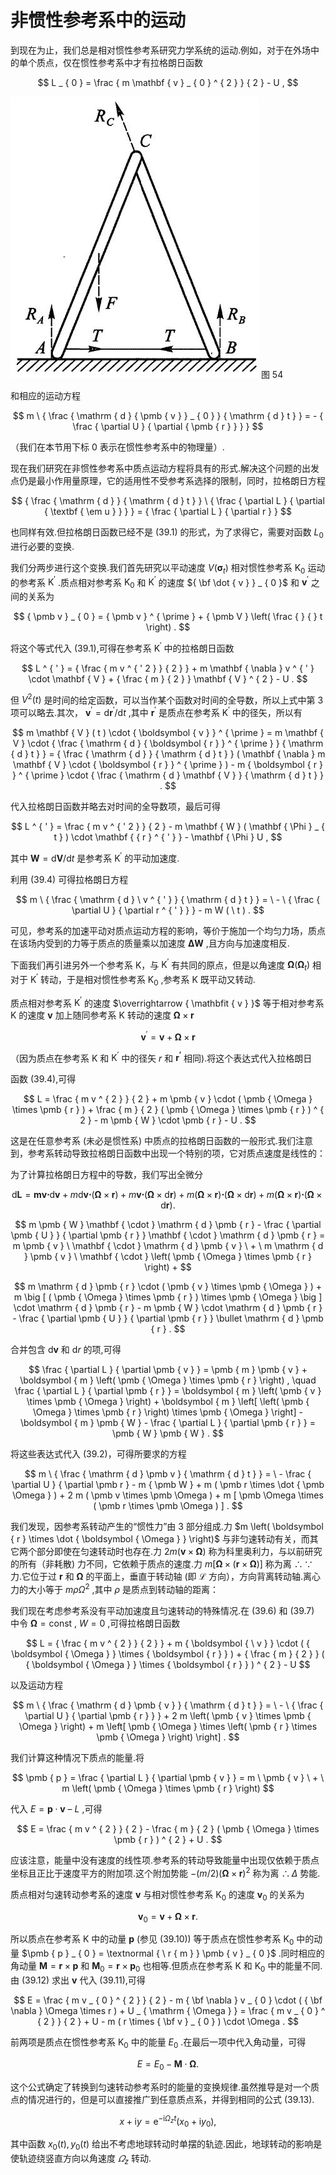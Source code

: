# 非惯性参考系中的运动

到现在为止，我们总是相对惯性参考系研究力学系统的运动.例如，对于在外场中的单个质点，仅在惯性参考系中才有拉格朗日函数

$$
L _ { 0 } = \frac { m \mathbf { v } _ { 0 } ^ { 2 } } { 2 } - U ,
$$

![](images/f72715347d997257a85a319d0d18e05516279a04b2aea4b83d8e3b765472405d.jpg)
图 54

和相应的运动方程

$$
m \ { \frac { \mathrm { d } { \pmb { v } } _ { 0 } } { \mathrm { d } t } } = - { \frac { \partial U } { \partial { \pmb { r } } } }
$$

（我们在本节用下标 0 表示在惯性参考系中的物理量）.

现在我们研究在非惯性参考系中质点运动方程将具有的形式.解决这个问题的出发点仍是最小作用量原理，它的适用性不受参考系选择的限制，同时，拉格朗日方程

$$
{ \frac { \mathrm { d } } { \mathrm { d } t } } \ { \frac { \partial L } { \partial { \textbf { \em u } } } } = { \frac { \partial L } { \partial r } }
$$

也同样有效.但拉格朗日函数已经不是 (39.1) 的形式，为了求得它，需要对函数 $L _ { 0 }$ 进行必要的变换.

我们分两步进行这个变换.我们首先研究以平动速度 $\mathbf { } V ( \mathbf { \sigma } _ { t } )$ 相对惯性参考系 $\mathrm { K } _ { 0 }$ 运动的参考系 $\mathrm { K } ^ { \prime }$ .质点相对参考系 $\mathrm { K } _ { 0 }$ 和 $\mathrm { K } ^ { \prime }$ 的速度 ${ \bf \dot { v } } _ { 0 }$ 和 ${ \pmb v } ^ { \prime }$ 之间的关系为

$$
{ \pmb v } _ { 0 } = { \pmb v } ^ { \prime } + { \pmb V } \left( \frac { } { } t \right) .
$$

将这个等式代入 (39.1),可得在参考系 $\mathrm { K } ^ { \prime }$ 中的拉格朗日函数

$$
L ^ { ' } = { \frac { m v ^ { ' 2 } } { 2 } } + m \mathbf { \nabla } v ^ { ' } \cdot \mathbf { V } + { \frac { m } { 2 } } \mathbf { V } ^ { 2 } - U .
$$

但 $V ^ { 2 } ( t )$ 是时间的给定函数，可以当作某个函数对时间的全导数，所以上式中第 3 项可以略去.其次， ${ \pmb v } ^ { \prime } = \mathrm { d } { \pmb r } ^ { \prime } / \mathrm { d } t$ ,其中 $\boldsymbol { r } ^ { \prime }$ 是质点在参考系 $\mathrm { K } ^ { \prime }$ 中的径矢，所以有

$$
m \mathbf { V } ( t ) \cdot { \boldsymbol { v } } ^ { \prime } = m \mathbf { V } \cdot { \frac { \mathrm { d } { \boldsymbol { r } } ^ { \prime } } { \mathrm { d } t } } = { \frac { \mathrm { d } } { \mathrm { d } t } } ( \mathbf { \nabla } m \mathbf { V } \cdot { \boldsymbol { r } } ^ { \prime } ) - m { \boldsymbol { r } } ^ { \prime } \cdot { \frac { \mathrm { d } \mathbf { V } } { \mathrm { d } t } } .
$$

代入拉格朗日函数并略去对时间的全导数项，最后可得

$$
L ^ { ' } = \frac { m v ^ { ' 2 } } { 2 } - m \mathbf { W } ( \mathbf { \Phi } _ { t } ) \cdot \mathbf { { r } ^ { ' } } - \mathbf { \Phi } U ,
$$

其中 $\pmb { W } = \mathrm { d } \pmb { V } / \mathrm { d } t$ 是参考系 $\mathrm { K } ^ { \prime }$ 的平动加速度.

利用 (39.4) 可得拉格朗日方程

$$
m \ { \frac { \mathrm { d } \ v ^ { ' } } { \mathrm { d } t } } = \ - \ { \frac { \partial U } { \partial r ^ { ' } } } - m W ( \ t ) .
$$

可见，参考系的加速平动对质点运动方程的影响，等价于施加一个均匀力场，质点在该场内受到的力等于质点的质量乘以加速度 $\mathbf { \Delta } \mathbf { W }$ ,且方向与加速度相反.

下面我们再引进另外一个参考系 K，与 $\mathrm { K } ^ { \prime }$ 有共同的原点，但是以角速度 $\pmb { \Omega } \left( \mathbf { \Omega } _ { t } \right)$ 相对于 $\mathrm { K } ^ { \prime }$ 转动，于是相对惯性参考系 $\mathrm { K } _ { 0 }$ ,参考系 $\mathrm { K }$ 既平动又转动.

质点相对参考系 $\mathrm { K } ^ { \prime }$ 的速度 $\overrightarrow { \mathbfit { v } }$ 等于相对参考系 K 的速度 $\pmb { v }$ 加上随同参考系 K 转动的速度 $\pmb { \Omega } \times \pmb { r }$

$$
{ \pmb v } ^ { \prime } = { \pmb v } + { \pmb \Omega } \times { \pmb r }
$$

（因为质点在参考系 K 和 $\mathrm { K } ^ { \prime }$ 中的径矢 $r$ 和 $\boldsymbol { r ^ { \prime } }$ 相同).将这个表达式代入拉格朗日

函数 (39.4),可得

$$
L = \frac { m v ^ { 2 } } { 2 } + m \pmb { v } \cdot ( \pmb { \Omega } \times \pmb { r } ) + \frac { m } { 2 } ( \pmb { \Omega } \times \pmb { r } ) ^ { 2 } - m \pmb { W } \cdot \pmb { r } - U .
$$

这是在任意参考系 (未必是惯性系) 中质点的拉格朗日函数的一般形式.我们注意到，参考系转动导致拉格朗日函数中出现一个特别的项，它对质点速度是线性的：

为了计算拉格朗日方程中的导数，我们写出全微分

$$
\mathrm d \boldsymbol { L } = \boldsymbol { m } \boldsymbol { v } \boldsymbol { \cdot } \mathrm d \boldsymbol { v } + m \mathrm { d } \boldsymbol { v } \boldsymbol { \cdot } ( \boldsymbol { \Omega } \times \boldsymbol { r } ) + m \boldsymbol { v } \boldsymbol { \cdot } ( \boldsymbol { \Omega } \times \mathrm d \boldsymbol { r } ) + m ( \boldsymbol { \Omega } \times \boldsymbol { r } ) \boldsymbol { \cdot } ( \boldsymbol { \Omega } \times \mathrm d \boldsymbol { r } ) + m ( \boldsymbol { \Omega } \times \boldsymbol { r } ) \boldsymbol { \cdot } ( \boldsymbol { \Omega } \times \mathrm d \boldsymbol { r } ) .
$$

$$
m \pmb { W } \mathbf { \cdot } \mathrm { d } \pmb { r } - \frac { \partial \pmb { U } } { \partial \pmb { r } } \mathbf { \cdot } \mathrm { d } \pmb { r } = m \pmb { v } \ \mathbf { \cdot } \mathrm { d } \pmb { v } \ + \ m \mathrm { d } \pmb { v } \ \mathbf { \cdot } \left( \pmb { \Omega } \times \pmb { r } \right) +
$$

$$
m \mathrm { d } \pmb { r } \cdot ( \pmb { v } \times \pmb { \Omega } ) + m \big [ ( \pmb { \Omega } \times \pmb { r } ) \times \pmb { \Omega } \big ] \cdot \mathrm { d } \pmb { r } - m \pmb { W } \cdot \mathrm { d } \pmb { r } - \frac { \partial \pmb { U } } { \partial \pmb { r } } \bullet \mathrm { d } \pmb { r } .
$$

合并包含 ${ \mathrm { d } } \pmb { v }$ 和 $\mathrm { d } r$ 的项,可得

$$
\frac { \partial L } { \partial \pmb { v } } = \pmb { m } \pmb { v } + \boldsymbol { m } \left( \pmb { \Omega } \times \pmb { r } \right) , \quad \frac { \partial L } { \partial \pmb { r } } = \boldsymbol { m } \left( \pmb { v } \times \pmb { \Omega } \right) + \boldsymbol { m } \left[ \left( \pmb { \Omega } \times \pmb { r } \right) \times \pmb { \Omega } \right] - \boldsymbol { m } \pmb { W } - \frac { \partial L } { \partial \pmb { r } } = \pmb { W } \pmb { W } .
$$

将这些表达式代入 (39.2)，可得所要求的方程

$$
m \ { \frac { \mathrm { d } \pmb v } { \mathrm { d } t } } = \ - \frac { \partial U } { \partial \pmb r } - m { \pmb W } + m ( \pmb r \times \dot { \pmb \Omega } ) + 2 m ( \pmb v \times \pmb \Omega ) + m [ \pmb \Omega \times ( \pmb r \times \pmb \Omega ) ] .
$$

我们发现，因参考系转动产生的“惯性力”由 3 部分组成.力 $m \left( \boldsymbol { r } \times \dot { \boldsymbol { \Omega } } \right)$ 与非匀速转动有关，而其它两个部分即使在匀速转动时也存在.力 $2 m \left( \pmb { v } \times \pmb { \Omega } \right)$ 称为科里奥利力，与以前研究的所有（非耗散) 力不同，它依赖于质点的速度.力 $m \left[ \pmb { \Omega } \times \left( \pmb { r } \times \pmb { \Omega } \right) \right]$ 称为离 $\therefore \because$ 力.它位于过 $\boldsymbol { r }$ 和 $\pmb { \Omega }$ 的平面上，垂直于转动轴 (即 $\pmb { \mathcal { L } }$ 方向），方向背离转动轴.离心力的大小等于 $m \rho \Omega ^ { 2 }$ ,其中 $\rho$ 是质点到转动轴的距离：

我们现在考虑参考系没有平动加速度且匀速转动的特殊情况.在 (39.6) 和 (39.7) 中令 $\pmb { \Omega } = \mathrm { c o n s t }$ , $W = 0$ ,可得拉格朗日函数

$$
L = { \frac { m v ^ { 2 } } { 2 } } + m { \boldsymbol { \ v } } \cdot ( { \boldsymbol { \Omega } } \times { \boldsymbol { r } } ) + { \frac { m } { 2 } } ( { \boldsymbol { \Omega } } \times { \boldsymbol { r } } ) ^ { 2 } - U
$$

以及运动方程

$$
m \ { \frac { \mathrm { d } \pmb { v } } { \mathrm { d } t } } = \ - \ { \frac { \partial U } { \partial \pmb { r } } } + 2 m \left( \pmb { v } \times \pmb { \Omega } \right) + m \left[ \pmb { \Omega } \times \left( \pmb { r } \times \pmb { \Omega } \right) \right] .
$$

我们计算这种情况下质点的能量.将

$$
\pmb { p } = \frac { \partial L } { \partial \pmb { v } } = m \ \pmb { v } \ + \ m \left( \pmb { \Omega } \times \pmb { r } \right)
$$

代入 $E = \pmb { p } \cdot \pmb { v } \textrm { -- } L$ ,可得

$$
E = \frac { m v ^ { 2 } } { 2 } - \frac { m } { 2 } ( \pmb { \Omega } \times \pmb { r } ) ^ { 2 } + U .
$$

应该注意，能量中没有速度的线性项.参考系的转动导致能量中出现仅依赖于质点坐标且正比于速度平方的附加项.这个附加势能 $- \left( m / 2 \right) ( \pmb { \Omega } \times \pmb { r } ) ^ { 2 }$ 称为离 $\therefore \Delta$ 势能.

质点相对匀速转动参考系的速度 $\pmb { v }$ 与相对惯性参考系 $\mathrm { K } _ { 0 }$ 的速度 ${ \pmb v } _ { 0 }$ 的关系为

$$
\pmb { v } _ { 0 } = \pmb { v } + \pmb { \Omega } \times \pmb { r } .
$$

所以质点在参考系 K 中的动量 $\pmb { p }$ (参见 (39.10)) 等于质点在惯性参考系 $\mathrm { K } _ { 0 }$ 中的动量 $\pmb { p } _ { 0 } = \textnormal { \ r { m } } \pmb { v } _ { 0 }$ .同时相应的角动量 $\pmb { M } = \pmb { r } \times \pmb { p }$ 和 $\pmb { M } _ { 0 } = \pmb { r } \times \pmb { p } _ { 0 }$ 也相等.但质点在参考系 K 和 $\mathrm { K } _ { 0 }$ 中的能量不同.由 (39.12) 求出 $\pmb { v }$ 代入 (39.11),可得

$$
E = \frac { m v _ { 0 } ^ { 2 } } { 2 } - m { \bf \nabla } v _ { 0 } \cdot ( { \bf \nabla } \Omega \times r ) + U _ { \mathrm { \Omega } } = \frac { m v _ { 0 } ^ { 2 } } { 2 } + U - m ( r \times { \bf v } _ { 0 } ) \cdot \Omega .
$$

前两项是质点在惯性参考系 $\mathrm { K } _ { 0 }$ 中的能量 $E _ { 0 }$ .在最后一项中代入角动量，可得

$$
E = E _ { 0 } - \boldsymbol { M } \cdot \boldsymbol { \Omega } .
$$

这个公式确定了转换到匀速转动参考系时的能量的变换规律.虽然推导是对一个质点的情况进行的，但是可以直接推广到任意质点系，并得到相同的公式 (39.13).

$$
x + \mathrm { i } y = \mathrm { e } ^ { - \mathrm { i } \Omega _ { z } t } \big ( x _ { 0 } + \mathrm { i } { y _ { 0 } } \big ) ,
$$

其中函数 $x _ { 0 } ( t ) , y _ { 0 } ( t )$ 给出不考虑地球转动时单摆的轨迹.因此，地球转动的影响是使轨迹绕竖直方向以角速度 $\varOmega _ { z }$ 转动.
